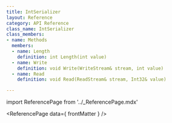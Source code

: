 ```yaml
---
title: IntSerializer
layout: Reference
category: API Reference
class_name: IntSerializer
class_members:
- name: Methods
  members:
  - name: Length
    definition: int Length(int value)
  - name: Write
    definition: void Write(WriteStream& stream, int value)
  - name: Read
    definition: void Read(ReadStream& stream, Int32& value)

---
```

import ReferencePage from '../_ReferencePage.mdx'

<ReferencePage data={ frontMatter } />
